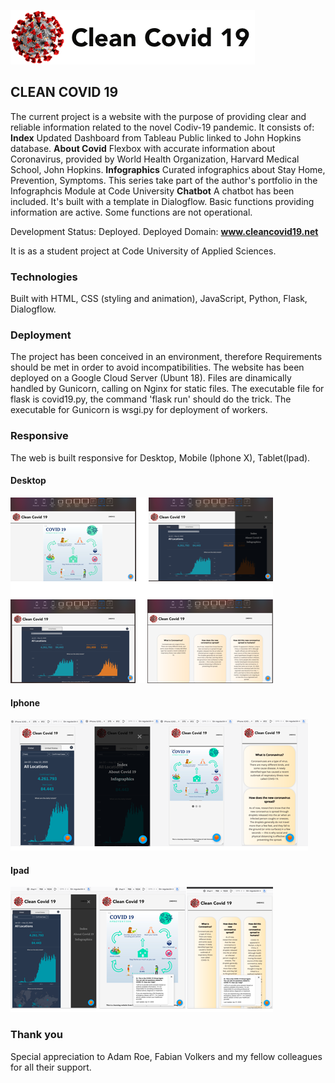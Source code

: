 ![Logo](/app/static/img/logo1.png)
## CLEAN COVID 19 

The current project is a website with the purpose of providing clear and reliable information related to the novel Codiv-19 pandemic. 
It consists of: 
**Index** Updated Dashboard from Tableau Public linked to John Hopkins database.
**About Covid** Flexbox with accurate information about Coronavirus, provided by World Health Organization, Harvard Medical School, John Hopkins.
**Infographics** Curated infographics about Stay Home, Prevention, Symptoms. This series take part of the author's portfolio in the Infographcis Module at Code University
**Chatbot** A chatbot has been included. It's built with a template in Dialogflow. Basic functions providing information are active. Some functions are not operational.

Development Status: Deployed.
Deployed Domain: **www.cleancovid19.net**

It is as a student project at Code University of Applied Sciences. 

### Technologies 
Built with HTML, CSS (styling and animation), JavaScript, Python, Flask, Dialogflow.

### Deployment 
The project has been conceived in an environment, therefore Requirements should be met in order to avoid incompatibilities. The website has been deployed on a Google Cloud Server (Ubunt 18). Files are  dinamically handled by Gunicorn, calling on Nginx for static files.
The executable file for flask is covid19.py, the command 'flask run' should do the trick. 
The executable for Gunicorn is wsgi.py for deployment of workers.

### Responsive
The web is built responsive for Desktop, Mobile (Iphone X), Tablet(Ipad). 

#### Desktop 
![Desktop](/captions/Desktop.png)

#### Iphone
![Iphone](/captions/Iphone.png)

#### Ipad
![Ipad](/captions/Ipad.png)

### Thank you 
Special appreciation to Adam Roe, Fabian Volkers and my fellow colleagues for all their support.

